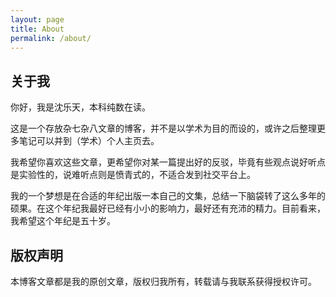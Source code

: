 ```yaml
---
layout: page
title: About
permalink: /about/
---
```


## 关于我

你好，我是沈乐天，本科纯数在读。

这是一个存放杂七杂八文章的博客，并不是以学术为目的而设的，或许之后整理更多笔记可以并到（学术）个人主页去。

我希望你喜欢这些文章，更希望你对某一篇提出好的反驳，毕竟有些观点说好听点是实验性的，说难听点则是愤青式的，不适合发到社交平台上。

我的一个梦想是在合适的年纪出版一本自己的文集，总结一下脑袋转了这么多年的硕果。在这个年纪我最好已经有小小的影响力，最好还有充沛的精力。目前看来，我希望这个年纪是五十岁。

## 版权声明

本博客文章都是我的原创文章，版权归我所有，转载请与我联系获得授权许可。
